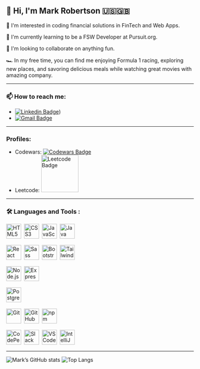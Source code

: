 
## 👋 Hi, I'm Mark Robertson 🇺🇸🇬🇧

👀 I'm interested in coding financial solutions in FinTech and Web Apps.

🌱 I'm currently learning to be a FSW Developer at Pursuit.org.

💞️ I'm looking to collaborate on anything fun.

🏎️ In my free time, you can find me enjoying Formula 1 racing, exploring new places, and savoring delicious meals while watching great movies with amazing company.

---
### 📫 How to reach me:

- [![Linkedin Badge](https://img.shields.io/badge/-LinkedIn-blue?style=flat&logo=Linkedin&logoColor=white)](https://www.linkedin.com/in/mark-robertson-ny-uk/))
- [![Gmail Badge](https://img.shields.io/badge/-Gmail-red?style=flat&logo=Gmail&logoColor=white)](mailto:MarkRobertson67@gmail.com)


<!-- - Email: [markrobertson67@gmail.com](mailto:markrobertson67@gmail.com)
- LinkedIn: [www.linkedin.com/in/mark-robertson-NY-UK](https://www.linkedin.com/in/mark-robertson-NY-UK) -->

---
### Profiles:

- Codewars: [![Codewars Badge](https://www.codewars.com/users/Goldsuccess167/badges/small)](https://www.codewars.com/users/Goldsuccess167)
- Leetcode: <a href="https://leetcode.com/Goldsuccess167/"><img src="https://assets.leetcode.com/static_assets/public/webpack_bundles/images/logo-dark.e99485d9b.svg" width="100" alt="Leetcode Badge"></a>


<!-- - Codewars: [![Codewars Badge](https://www.codewars.com/users/Goldsuccess167/badges/large)](https://www.codewars.com/users/Goldsuccess167)
- Leetcode: [![Leetcode Badge](https://assets.leetcode.com/static_assets/public/webpack_bundles/images/logo-dark.e99485d9b.svg)](https://leetcode.com/Goldsuccess167/) -->

---
### 🛠 Languages and Tools :

<div align="left">
  <!-- 1. Core languages -->
  <img src="https://cdn.jsdelivr.net/gh/devicons/devicon/icons/html5/html5-original-wordmark.svg"   alt="HTML5"        title="HTML5"        width="40" height="40" />&nbsp;
  <img src="https://cdn.jsdelivr.net/gh/devicons/devicon/icons/css3/css3-original-wordmark.svg"     alt="CSS3"         title="CSS3"         width="40" height="40" />&nbsp;
  <img src="https://cdn.jsdelivr.net/gh/devicons/devicon/icons/javascript/javascript-original.svg" alt="JavaScript"   title="JavaScript"   width="40" height="40" />&nbsp;
  <img src="https://cdn.jsdelivr.net/gh/devicons/devicon/icons/java/java-original-wordmark.svg"     alt="Java"         title="Java"         width="40" height="40" />&nbsp;

  <!-- 2. Front-end frameworks & styling -->
  <img src="https://cdn.jsdelivr.net/gh/devicons/devicon/icons/react/react-original-wordmark.svg"     alt="React"        title="React"        width="40" height="40" />&nbsp;
  <img src="https://cdn.jsdelivr.net/gh/devicons/devicon/icons/sass/sass-original.svg"               alt="Sass"         title="Sass"         width="40" height="40" />&nbsp;
  <img src="https://cdn.jsdelivr.net/gh/devicons/devicon/icons/bootstrap/bootstrap-original.svg"     alt="Bootstrap"    title="Bootstrap"    width="40" height="40" />&nbsp;
  <img src="https://cdn.jsdelivr.net/gh/devicons/devicon/icons/tailwindcss/tailwindcss-original-wordmark.svg"
       alt="Tailwind CSS" title="Tailwind CSS" width="40" height="40" />&nbsp;

  <!-- 3. Back-end runtime & framework -->
  <img src="https://cdn.jsdelivr.net/gh/devicons/devicon/icons/nodejs/nodejs-original-wordmark.svg"   alt="Node.js"      title="Node.js"      width="40" height="40" />&nbsp;
  <img src="https://cdn.jsdelivr.net/gh/devicons/devicon/icons/express/express-original-wordmark.svg" alt="Express.js"   title="Express.js"   width="40" height="40" />&nbsp;

  <!-- 4. Database -->
  <img src="https://cdn.jsdelivr.net/gh/devicons/devicon/icons/postgresql/postgresql-original-wordmark.svg"
       alt="PostgreSQL" title="PostgreSQL" width="40" height="40" />&nbsp;

  <!-- 5. VCS & package managers -->
  <img src="https://cdn.jsdelivr.net/gh/devicons/devicon/icons/git/git-original-wordmark.svg"         alt="Git"          title="Git"          width="40" height="40" />&nbsp;
  <img src="https://github.githubassets.com/images/modules/logos_page/GitHub-Mark-Light.png"          alt="GitHub"       title="GitHub"       width="40" height="40" />&nbsp;
  <img src="https://cdn.jsdelivr.net/gh/devicons/devicon/icons/npm/npm-original-wordmark.svg"         alt="npm"          title="npm"          width="40" height="40" />&nbsp;

  <!-- 6. Community & editors -->
  <img src="https://cdn.jsdelivr.net/gh/devicons/devicon/icons/codepen/codepen-original-wordmark.svg" alt="CodePen"      title="CodePen"      width="40" height="40" />&nbsp;
  <img src="https://cdn.jsdelivr.net/gh/devicons/devicon/icons/slack/slack-original-wordmark.svg"     alt="Slack"        title="Slack"        width="40" height="40" />&nbsp;
  <img src="https://cdn.jsdelivr.net/gh/devicons/devicon/icons/vscode/vscode-original-wordmark.svg"   alt="VSCode"       title="VSCode"       width="40" height="40" />&nbsp;
  <img src="https://cdn.jsdelivr.net/gh/devicons/devicon/icons/intellij/intellij-original-wordmark.svg"
       alt="IntelliJ IDEA" title="IntelliJ IDEA" width="40" height="40" />
</div>


---

![Mark’s GitHub stats](https://github-readme-stats.vercel.app/api?username=MarkRobertson67&show_icons=true&theme=blue-green)
![Top Langs](https://github-readme-stats.vercel.app/api/top-langs/?username=MarkRobertson67&layout=donut&show_icons=true&theme=blue-green)
</p>



